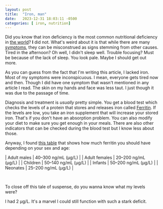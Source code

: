 ```yaml
---
layout: post
title:  "Iron, man"
date:   2023-12-31 18:03:11 -0500
categories: [ iron, nutrition]
---
```


Did you know that iron deficiency is the most common nutritional deficiency in
[the world][anemia]? **I** did not. What's weird about it is that while there
are many [symptoms][wiki-anemia], they can be misconstrued as signs stemming
from other causes. Tired in the afternoon? Oh well, I didn't sleep well. Trouble
focusing? Must be because of the lack of sleep. You look pale. Maybe I should
get out more.

As you can guess from the fact that I'm writing this article, I lacked iron.
Most of my symptoms were inconspicuous. I mean, everyone gets tired now and
then. Though I did have one symptom that wasn't mentioned in any article I read.
The skin on my hands and face was less taut. I just though it was due to the
passage of time. 

Diagnosis and treatment is _usually_ pretty simple. You get a blood test which
checks the levels of a protein that stores and releases iron called
[Ferritin][wiki-ferritin]. If the levels are low, you take an iron supplement
that will increase your stored iron. That's if you don't have an absorption
problem. You can also modify your diet to make sure you get enough in your
meals. There are also other indicators that can be checked during the blood test
but I know less about those.

Anyway, I found [this table][wiki-ferritin-range] that shows how much ferritin
you should have depending on your sex and age:

| Adult males   | 40–300 ng/mL (μg/L) |
| Adult females | 20–200 ng/mL (μg/L) |
| Children      | 50–140 ng/mL (μg/L) |
| Infants       | 50–200 ng/mL (μg/L) |
| Neonates      | 25–200 ng/mL (μg/L) |

<br>

To close off this tale of suspense, do you wanna know what my levels were?

I had 2 μg/L. It's a marvel I could still function with such a stark deficit.

[anemia]: https://ourworldindata.org/micronutrient-deficiency#anemia-iron-or-vitamin-b12-deficiency
[wiki-anemia]: https://en.wikipedia.org/wiki/Iron-deficiency_anemia
[wiki-ferritin]: https://en.wikipedia.org/wiki/Ferritin
[wiki-ferritin-range]: https://en.wikipedia.org/wiki/Ferritin#Normal_ranges
